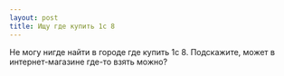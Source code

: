 ```yaml
---
layout: post 
title: Ищу где купить 1с 8 
--- 
```

Не могу нигде найти в городе где купить 1с 8. Подскажите, может в интернет-магазине где-то взять можно?
